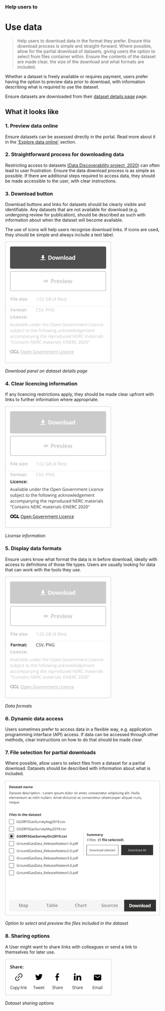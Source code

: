 ### Help users to
# Use data

> Help users to download data in the format they prefer. Ensure this download process is simple and straight-forward. Where possible, allow for the partial download of datasets, giving users the option to select from files container within. Ensure the contents of the dataset are made clear, the size of the download and what formats are included.

Whether a dataset is freely available or requires payment, users prefer having the option to preview data prior to download, with information describing what is required to use the dataset.

Ensure datasets are downloaded from their [dataset details page](/main-content/pages/dataset-details) page.

## What it looks like

### 1. Preview data online

Ensure datasets can be assessed directly in the portal. Read more about it in the ['Explore data online'](/main-content/steps/explore-data-online) section. 

### 2. Straightforward process for downloading data

Restricting access to datasets [(Data Discoverability project, 2020](https://www.gov.uk/government/publications/finding-geospatial-data/finding-geospatial-data)) can often lead to user frustration. Ensure the data download process is as simple as possible. If there are additional steps required to access data, they should be made accessible to the user, with clear instructions.

### 3. Download button

Download buttons and links for datasets should be clearly visible and identifiable. Any datasets that are not available for download (e.g. undergoing review for publication), should be described as such with information about when the dataset will become available.

The use of icons will help users recognise download links. If icons are used, they should be simple and always include a text label.

<div class="image-container">

![Google results](../../_media/use-data/download-panel.png)

*Download panel on dataset details page*

</div>

### 4. Clear licencing information

If any licencing restrictions apply, they should be made clear upfront with links to further information where appropriate.

<div class="image-container">

![Google results](../../_media/use-data/license.png)

*License information*

</div>

### 5. Display data formats

Ensure users know what format the data is in before download, ideally with access to definitions of those file types. Users are usually looking for data that can work with the tools they use.

<div class="image-container">

![Google results](../../_media/use-data/format.png)

*Data formats*

</div>

### 6. Dynamic data access

Users sometimes prefer to access data in a flexible way, e.g. application programming interface (API) access. If data can be accessed through other methods, clear instructions on how to do that should be made clear.

### 7. File selection for partial downloads

Where possible, allow users to select files from a dataset for a partial download. Datasets should be described with information about what is included.

<div class="image-container">

![Google results](../../_media/use-data/data-preview.png)

*Option to select and preview the files included in the dataset*

</div>

### 8. Sharing options

A User might want to share links with colleagues or send a link to themselves for later use.

<div class="image-container">

![Google results](../../_media/use-data/share-panel.png)

*Dataset sharing options*

</div>

<!-- 
---

<details>
<summary>Essential components</summary>
<br>

Below is a checklist of components/information that are relevant for this task.

These components can be arranged in many ways, but the ones with highest relevance should be the most visible/accessible.

?> 1 - high relevance, 2 - medium relevance, 3 - low relevance

| Component       | Description                                                    | Relevance |
|-----------------|----------------------------------------------------------------|:---------:|
| Download button | Download link or instructions how to access data               |     1     |
| Data formats    | What formats is the data provided in?                          |     1     |
| Sharing options | Share, email or copy the dataset url                           |     2     |
| Data preview    | Preview all or parts of a dataset online before downloading it |     2     |
| Licence details | Are there any limitation on how the data can be used?          |     1     |

</details> -->
